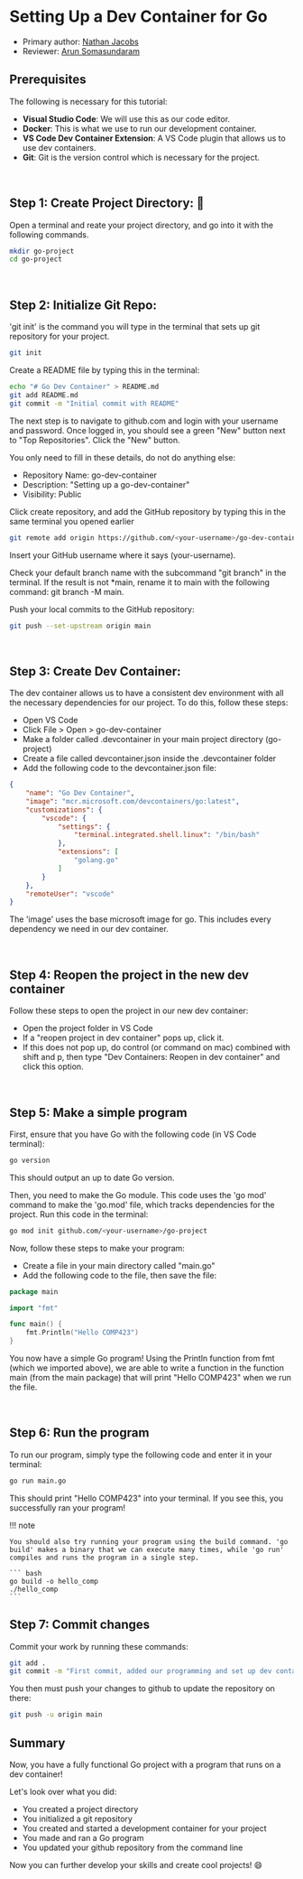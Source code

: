 # Setting Up a Dev Container for Go

* Primary author: [Nathan Jacobs](https://github.com/nathjaco1016)
* Reviewer: [Arun Somasundaram](https://github.com/asomasu2)

## **Prerequisites**

The following is necessary for this tutorial:

* **Visual Studio Code**: We will use this as our code editor.
* **Docker**: This is what we use to run our development container.
* **VS Code Dev Container Extension**: A VS Code plugin that allows us to use dev containers.
* **Git**: Git is the version control which is necessary for the project.

<br>

## **Step 1**: Create Project Directory: :rocket:

Open a terminal and reate your project directory, and go into it with the following commands.

``` bash
mkdir go-project
cd go-project
```

<br>

## **Step 2**: Initialize Git Repo:

'git init' is the command you will type in the terminal that sets up git repository for your project.

``` bash
git init
```

Create a README file by typing this in the terminal:

``` bash
echo "# Go Dev Container" > README.md
git add README.md
git commit -m "Initial commit with README"
```

The next step is to navigate to github.com and login with your username and password. Once logged in, you should see a green "New" 
button next to "Top Repositories". Click the "New" button. 

You only need to fill in these details, do not do anything else:

- Repository Name: go-dev-container
- Description: "Setting up a go-dev-container"
- Visibility: Public

Click create repository, and add the GitHub repository by typing this in the same terminal you opened earlier

``` bash
git remote add origin https://github.com/<your-username>/go-dev-container.git
``` 
Insert your GitHub username where it says (your-username).

Check your default branch name with the subcommand "git branch" in the terminal. If the result is not *main, rename it to main with the following command: git branch -M main.

Push your local commits to the GitHub repository:

```bash
git push --set-upstream origin main
```

<br>

## **Step 3**: Create Dev Container:

The dev container allows us to have a consistent dev environment with all the necessary dependencies for our project.
To do this, follow these steps:

* Open VS Code
* Click File > Open > go-dev-container
* Make a folder called .devcontainer in your main project directory (go-project)
* Create a file called devcontainer.json inside the .devcontainer folder
* Add the following code to the devcontainer.json file:

``` json
{
    "name": "Go Dev Container",
    "image": "mcr.microsoft.com/devcontainers/go:latest",
    "customizations": {
        "vscode": {
            "settings": {
                "terminal.integrated.shell.linux": "/bin/bash"
            },
            "extensions": [
                "golang.go"
            ]
        }
    },
    "remoteUser": "vscode"
}
```

The 'image' uses the base microsoft image for go. This includes every dependency we need in our dev container.

<br>

## **Step 4**: Reopen the project in the new dev container

Follow these steps to open the project in our new dev container:

* Open the project folder in VS Code
* If a "reopen project in dev container" pops up, click it.
* If this does not pop up, do control (or command on mac) combined with shift and p, then type "Dev Containers: Reopen in dev container" and click this option.

<br>

## **Step 5**: Make a simple program

First, ensure that you have Go with the following code (in VS Code terminal):

``` bash
go version
```

This should output an up to date Go version.

Then, you need to make the Go module. This code uses the 'go mod' command to make the 'go.mod' file, which tracks dependencies for the project. Run this code in the terminal:

``` bash
go mod init github.com/<your-username>/go-project
```

Now, follow these steps to make your program:

* Create a file in your main directory called "main.go"
* Add the following code to the file, then save the file:

``` Go
package main

import "fmt"

func main() {
    fmt.Println("Hello COMP423")
}
```

You now have a simple Go program! Using the Println function from fmt (which we imported above), we are able to write a function in the function main (from the main package) that will print "Hello COMP423" when we run the file. 

<br>

## **Step 6**: Run the program

To run our program, simply type the following code and enter it in your terminal:

``` bash
go run main.go
```

This should print "Hello COMP423" into your terminal. If you see this, you successfully ran your program!

!!! note

    You should also try running your program using the build command. 'go build' makes a binary that we can execute many times, while 'go run' compiles and runs the program in a single step.

    ``` bash
    go build -o hello_comp
    ./hello_comp
    ```

## **Step 7**: Commit changes

Commit your work by running these commands:

``` bash
git add .
git commit -m "First commit, added our programming and set up dev container."
```

You then must push your changes to github to update the repository on there:

``` bash
git push -u origin main
```

## **Summary**

Now, you have a fully functional Go project with a program that runs on a dev container!

Let's look over what you did:

* You created a project directory
* You initialized a git repository
* You created and started a development container for your project
* You made and ran a Go program
* You updated your github repository from the command line

Now you can further develop your skills and create cool projects! :smile:
